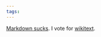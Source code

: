 ```yaml
---
tags: 
---
```


[Markdown sucks](http://www.codinghorror.com/blog/archives/001317.html). I vote for [wikitext](/wiki/wikitext).
